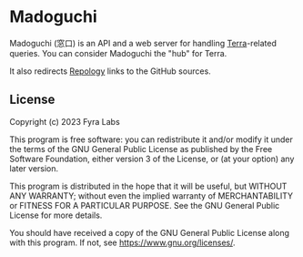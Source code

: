 # Madoguchi
Madoguchi (窓口) is an API and a web server for handling [Terra]-related queries.
You can consider Madoguchi the "hub" for Terra.

It also redirects [Repology] links to the GitHub sources.

## License
Copyright (c) 2023 Fyra Labs

This program is free software: you can redistribute it and/or modify
it under the terms of the GNU General Public License as published by
the Free Software Foundation, either version 3 of the License, or
(at your option) any later version.

This program is distributed in the hope that it will be useful,
but WITHOUT ANY WARRANTY; without even the implied warranty of
MERCHANTABILITY or FITNESS FOR A PARTICULAR PURPOSE.  See the
GNU General Public License for more details.

You should have received a copy of the GNU General Public License
along with this program.  If not, see <https://www.gnu.org/licenses/>.


[Terra]:	https://terra.fyralabs.com/
[Repology]:	https://repology.org/repository/terra_37
